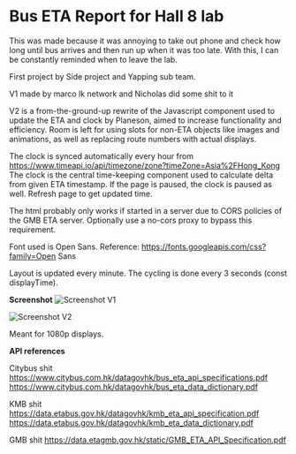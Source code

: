 # Bus ETA Report for Hall 8 lab

This was made because it was annoying to take out phone and check how long until bus arrives and then run up when it was too late. With this, I can be constantly reminded when to leave the lab.

First project by Side project and Yapping sub team.

V1 made by marco lk network and Nicholas did some shit to it

V2 is a from-the-ground-up rewrite of the Javascript component used to update the ETA and clock by Planeson, aimed to increase functionality and efficiency.
Room is left for using slots for non-ETA objects like images and animations, as well as replacing route numbers with actual displays.

The clock is synced automatically every hour from https://www.timeapi.io/api/timezone/zone?timeZone=Asia%2FHong_Kong
The clock is the central time-keeping component used to calculate delta from given ETA timestamp.
If the page is paused, the clock is paused as well. Refresh page to get updated time.

The html probably only works if started in a server due to CORS policies of the GMB ETA server. Optionally use a no-cors proxy to bypass this requirement.

Font used is Open Sans.
Reference: https://fonts.googleapis.com/css?family=Open Sans

Layout is updated every minute. The cycling is done every 3 seconds (const displayTime).

**Screenshot**
![Screenshot](screenshot.jpg)
V1

![Screenshot](ScreenshotV2.jpg)
V2

Meant for 1080p displays.




**API references**

Citybus shit
<https://www.citybus.com.hk/datagovhk/bus_eta_api_specifications.pdf>
<https://www.citybus.com.hk/datagovhk/bus_eta_data_dictionary.pdf>

KMB shit
<https://data.etabus.gov.hk/datagovhk/kmb_eta_api_specification.pdf>
<https://data.etabus.gov.hk/datagovhk/kmb_eta_data_dictionary.pdf>

GMB shit
<https://data.etagmb.gov.hk/static/GMB_ETA_API_Specification.pdf>
